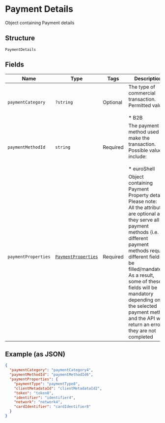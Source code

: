 
# Payment Details

Object containing Payment details

## Structure

`PaymentDetails`

## Fields

| Name | Type | Tags | Description | Getter | Setter |
|  --- | --- | --- | --- | --- | --- |
| `paymentCategory` | `?string` | Optional | The type of commercial transaction. Permitted value\:<br><br>* B2B | getPaymentCategory(): ?string | setPaymentCategory(?string paymentCategory): void |
| `paymentMethodId` | `string` | Required | The payment method used to make the transaction. Possible values include:<br><br>* euroShell | getPaymentMethodId(): string | setPaymentMethodId(string paymentMethodId): void |
| `paymentProperties` | [`PaymentProperties`](../../doc/models/payment-properties.md) | Required | Object containing Payment Property details Please note:<br>All the attributes are optional as they serve all payment methods (i.e. different payment methods require different fields to be filled/mandated). As a result, some of these fields will be mandatory depending on the selected payment method and the API will return an error if they are not completed | getPaymentProperties(): PaymentProperties | setPaymentProperties(PaymentProperties paymentProperties): void |

## Example (as JSON)

```json
{
  "paymentCategory": "paymentCategory4",
  "paymentMethodId": "paymentMethodId6",
  "paymentProperties": {
    "paymentType": "paymentType8",
    "clientMetadataId": "clientMetadataId2",
    "token": "token8",
    "identifier": "identifier4",
    "network": "network4",
    "cardIdentifier": "cardIdentifier8"
  }
}
```

